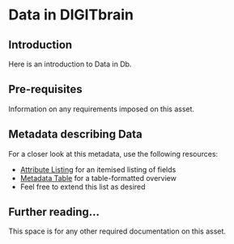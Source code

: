 # Data in DIGITbrain

## Introduction

Here is an introduction to Data in Db.

## Pre-requisites

Information on any requirements imposed on this asset.

## Metadata describing Data

For a closer look at this metadata, use the following resources:

- [Attribute Listing](attributes/data.md) for an itemised listing of fields
- [Metadata Table](tables/data.md) for a table-formatted overview
- Feel free to extend this list as desired

## Further reading...

This space is for any other required documentation on this asset.